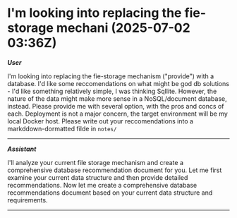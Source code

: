 <!-- Generated by SpecStory -->

# I'm looking into replacing the fie-storage mechani (2025-07-02 03:36Z)

_**User**_

I'm looking into replacing the fie-storage mechanism ("provide") with a database. I'd like some reccomendations on what might be god db solutions - I'd like something relatively simple, I was thinking Sqllite. However, the nature of the data might make more sense in a NoSQL/document database, instead. Please provide me with several option, with the pros and concs of each. Deployment is not a major concern, the target environment will be my local Docker host. Please write out your reccomendations into a markddown-dormatted filde in `notes/`

---

_**Assistant**_

I'll analyze your current file storage mechanism and create a comprehensive database recommendation document for you. Let me first examine your current data structure and then provide detailed recommendations. Now let me create a comprehensive database recommendations document based on your current data structure and requirements. 

---

